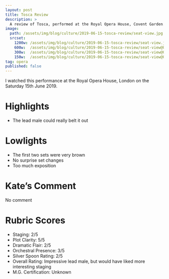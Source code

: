 ```yaml
---
layout: post
title: Tosca Review
description: >
  A review of Tosca, performed at the Royal Opera House, Covent Garden. An impressive male lead, but would have appreciated a more interesting staging.
image: 
  path: /assets/img/blog/culture/2019-06-15-tosca-review/seat-view.jpg
  srcset:
    1200w: /assets/img/blog/culture/2019-06-15-tosca-review/seat-view.jpg
    600w:  /assets/img/blog/culture/2019-06-15-tosca-review/seat-view@0,5x.jpg
    300w:  /assets/img/blog/culture/2019-06-15-tosca-review/seat-view@0,25x.jpg
    150w:  /assets/img/blog/culture/2019-06-15-tosca-review/seat-view@0,25x.jpg
tag: opera
published: false
---
```


I watched this performance at the Royal Opera House, London on the Saturday 15th June 2019.

# Highlights
* The lead male could really belt it out

# Lowlights
* The first two sets were very brown
* No surprise set changes
* Too much exposition

# Kate’s Comment
No comment

# Rubric Scores
* Staging: 2/5
* Plot Clarity: 5/5
* Dramatic Flair: 2/5
* Orchestral Presence: 3/5
* Silver Spoon Rating: 2/5
* Overall Rating: Impressive lead male, but would have liked more interesting staging
* M.G. Certification: Unknown